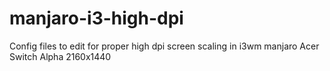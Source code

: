 # manjaro-i3-high-dpi

Config files to edit for proper high dpi screen scaling in i3wm manjaro
Acer Switch Alpha 2160x1440
